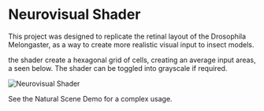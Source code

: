 # Neurovisual Shader

This project was designed to replicate the retinal layout of the Drosophila Melongaster, as a way to create more realistic visual input to insect models.

the shader create a hexagonal grid of cells, creating an average input areas, a seen below. The shader can be toggled into grayscale if required. 

![Neurovisual Shader](https://github.com/AdamRTomkins/Neurovisual_Shader/blob/master/Example.gif)

See the Natural Scene Demo for a complex usage.